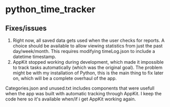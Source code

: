 # python_time_tracker




## Fixes/issues
1. Right now, all saved data gets used when the user checks for reports. A choice should be available to allow viewing statistics from just the past day/week/month. This requires modifying timeLog.json to include a datetime timestamp.
2. AppKit stopped working during development, which made it impossible to track tasks automatically (which was the original goal). The problem might be with my installation of Python, this is the main thing to fix later on, which will be a complete overhaul of the app.

Categories.json and unused.txt includes components that were usefull when the app was built with automatic tracking through AppKit. I keep the code here so it's available when/if i get AppKit working again.